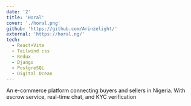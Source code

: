 ```yaml
---
date: '2'
title: 'Horal'
cover: './horal.png'
github: 'https://github.com/Arinzelight/'
external: 'https://horal.ng/'
tech:
  - React+Vite
  - Tailwind css
  - Redux
  - Django
  - PostgreSQL
  - Digital Ocean
---
```


An e-commerce platform connecting buyers and sellers in Nigeria. With escrow service, real-time chat, and KYC verification
